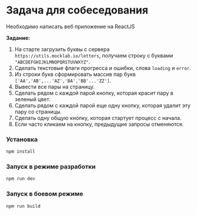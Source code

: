 # Задача для собеседования

Необходимо написать веб приложение на ReactJS

**Задание:**
1. На старте загрузить буквы с сервера `https://utils.mocklab.io/letters`, получаем строку с буквами `"ABCDEFGHIJKLMNOPQRSTUVWXYZ"`.
2. Сделать текстовые флаги прогресса и ошибки, слова `loading` и `error`.
3. Из строки букв сформировать массив пар букв `['AA','AB',...'AZ','BA','BB'...'ZZ']`.
4. Вывести все пары на страницу.
5. Сделать рядом с каждой парой кнопку, которая красит пару в зеленый цвет.
6. Сделать рядом с каждой парой еще одну кнопку, которая удалит эту пару со страницы.
7. Сделать одну общую кнопку, которая стартует процесс с начала. 
8. Если часто кликаем на кнопку, предыдущие запросы отменяются.

### Установка

```sh
npm install
```

### Запуск в режиме разработки

```sh
npm run dev
```

### Запуск в боевом режиме

```sh
npm run build
```
